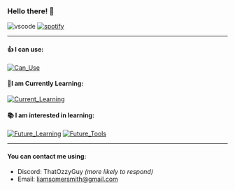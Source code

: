 ### Hello there! 👋

![vscode](https://nocache.advaith.workers.dev?url=https://img.shields.io/endpoint?url=https://dev.discordprofiles.me/api/badge/vscode/508356907711332352)
[![spotify](https://nocache.advaith.workers.dev?url=https://img.shields.io/endpoint?url=https://dev.discordprofiles.me/api/badge/spotify/508356907711332352)](https://dev.discordprofiles.me/openspotify/508356907711332352)

---

#### 👍 I can use: 
[![Can_Use](https://skillicons.dev/icons?i=py,vscode,neovim)](https://skillicons.dev)

#### 📑I am Currently Learning:
[![Current_Learning](https://skillicons.dev/icons?i=haskell)](https://skillicons.dev)

#### 📚 I am interested in learning: 
[![Future_Learning](https://skillicons.dev/icons?i=c,cpp,cs,java,rust,bash)](https://skillicons.dev)
[![Future_Tools](https://skillicons.dev/icons?i=git,visualstudio,dotnet,mysql,mongodb,docker,ps,blender,godot,unity,unreal,raspberrypi,arduino)](https://skillicons.dev)

---

#### You can contact me using:
- Discord: ThatOzzyGuy *(more likely to respond)*
- Email: liamsomersmith@gmail.com

